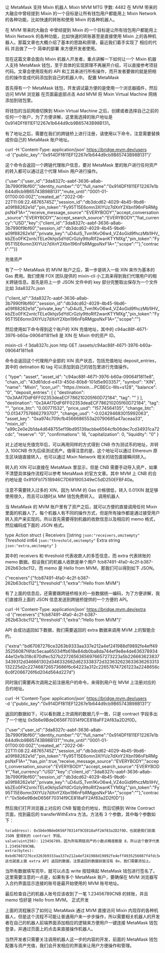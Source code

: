  让 MetaMask 支持 Mixin 机器人
Mixin
MVM
MTG
字数: 4482
在 MVM 带来的大融合中曾经提到 Mixin 的一个目标是让所有钱包用户都能用上 Mixin Network 的各种功能，比如快速的转账和使用 Mixin 的各种机器人。

在 MVM 带来的大融合 中曾经提到 Mixin 的一个目标是让所有钱包用户都能用上 Mixin Network 的各种功能，比如快速的转账甚至是直接使用 Mixin 上的各种机器人。那篇文章也大概介绍了基本的思路和原理，最近我们着手实现了 相应的代码 并且做了一个 简单的部署 来方便开发者使用。

现在这篇文章会面向 Mixin 机器人开发者，重点讲解一下如何让一个 Mixin 机器人支持 MetaMask 钱包，至于具体的实现原理不再展开介绍，可以直接参考项目代码。文章会使用现有的 API 和工具来进行所有操作，而开发者要做的就是把相应的操作变成代码添加到自己的机器人中。
配置 MetaMask

首先得有一个 MetaMask 钱包，开发调试最方便的是使用一个浏览器插件，然后访问 MVM 浏览器 在页面最底部点击 Add MVM 将 Mixin Virtual Machine 网络添加到钱包里。

将钱包的当前网络切换到 Mixin Virtual Machine 之后，创建或者选择自己之前的任何一个账户，为了方便讲解，这里我选择的账户地址是 0x914DFf811EF12267e1b644d9cb9B65743B98B131。

有了地址之后，需要在我们的跨链桥上进行注册，请使用以下命令，注意需要替换成你自己的 MetaMask 账户地址。

curl -H 'Content-Type: application/json' https://bridge.mvm.dev/users \
    -d '{"public_key":"0x914DFf811EF12267e1b644d9cb9B65743B98B131"}'

这个命令会返回一个跨链代理账户信息，要对 MetaMask 里的账户进行任何资产的转入都可以通过这个代理 Mixin 用户进行操作。

{"user":{"user_id":"3da8327c-aabf-3636-a8ab-3b7990f9bf60","identity_number":"0","full_name":"0x914DFf811EF12267e1b644d9cb9B65743B98B131","mute_until":"0001-01-01T00:00:00Z","created_at":"2022-06-22T11:08:22.48765745Z","session_id":"db3dcd62-4029-4b45-9bd6-a09f88262e1d","pin_token":"Fy95T15E6omn3XIYUz7dXnY2Xbn196nFbRMgpsNxF1A=","receive_message_source":"EVERYBODY","accept_conversation_source":"EVERYBODY","accept_search_source":"EVERYBODY","fiat_currency":"USD","key":{"client_id":"3da8327c-aabf-3636-a8ab-3b7990f9bf60","session_id":"db3dcd62-4029-4b45-9bd6-a09f88262e1d","private_key":"uD4ulS_Tvm1KvO6w4_VZ4oGid9fhczMb1lHV_kbZEo0FK2xntcTELe0khjs5dYdCrGzIy9ttoRIf2wanKTYMXg","pin_token":"Fy95T15E6omn3XIYUz7dXnY2Xbn196nFbRMgpsNxF1A=","scope":""},"contract":""}}

充值资产

有了一个 MetaMask 的 MVM 账户之后，第一步是转入一些 XIN 来作为基本的 Gas 费用。我们使用 FOX 团队提供的 mixin-cli 小工具来得到我们代理用户的相关跨链信息。首先是将上一步 JSON 文件中的 key 部分完整取出保存为一个文件比如 3da8327c.json

{"client_id":"3da8327c-aabf-3636-a8ab-3b7990f9bf60","session_id":"db3dcd62-4029-4b45-9bd6-a09f88262e1d","private_key":"uD4ulS_Tvm1KvO6w4_VZ4oGid9fhczMb1lHV_kbZEo0FK2xntcTELe0khjs5dYdCrGzIy9ttoRIf2wanKTYMXg","pin_token":"Fy95T15E6omn3XIYUz7dXnY2Xbn196nFbRMgpsNxF1A=","scope":""}

然后使用如下命令得到这个账户的 XIN 充值地址，其中的 c94ac88f-4671-3976-b60a-09064f1811e8 是 XIN 在 Mixin 中的资产 ID。

mixin-cli -f 3da8327c.json http GET /assets/c94ac88f-4671-3976-b60a-09064f1811e8

命令会返回这个代理用户全部的 XIN 资产状态，包括充值地址 deposit_entries，其中的 detination 和 tag 可以添加到自己的钱包里进行充值操作。

{
  "type": "asset",
  "asset_id": "c94ac88f-4671-3976-b60a-09064f1811e8",
  "chain_id": "43d61dcd-e413-450d-80b8-101d5e903357",
  "symbol": "XIN",
  "name": "Mixin",
  "icon_url": "https://mixin....PCBECc-Ws=s128",
  "balance": "0",
  "deposit_entries": [
    {
      "destination": "0x3AAf7DdF6FF02353deaECF786210205f60D72184",
      "tag": ""
    }
  ],
  "destination": "0x3AAf7DdF6FF02353deaECF786210205f60D72184",
  "tag": "",
  "price_btc": "0.00771532",
  "price_usd": "157.74564135",
  "change_btc": "0.013477576662793707",
  "change_usd": "-0.024294683015992063",
  "asset_key": "0xa974c709cfb4566686553a20790685a47aceaa33",
  "mixin_id": "a99c2e0e2b1da4d648755ef19bd95139acbbe6564cfb06dec7cd34931ca72cdc",
  "reserve": "0",
  "confirmations": 16,
  "capitalization": 0,
  "liquidity": "0"
}

对上述地址充值完毕后，可以再用同样的方式得到 CNB 作为测试币的地址，并转入 100CNB 作为后续测试资产。值得注意的是，这个地址可以通过 Ethereum 原生区块链直接转入，也可以通过 Mixin Network 相关的钱包直接瞬间转入。

转入的 XIN 可以直接在 MetaMask 里显示，但是 CNB 需要手动导入资产，如果不清楚具体操作流程可以参考 MetaMask 的官方文章。其中 MVM 上 CNB 的合约地址是 0x910Fb1751B946C7D691905349eC5dD250EFBF40a。

注意不需要转入过多的 XIN，因为 MVM 的 Gas 价格很低，转入 0.01XIN 就足够使用很久，而且可以随时从 MM 钱包免费转入。
调用机器人

当 MetaMask 的 MVM 账户里有了资产之后，就可以方便的直接调用任何 Mixin 里面的机器人了。每个机器人有不同的操作方式，但是所有操作都是通过接受用户转入资产来实现的。所以首先需要得到机器的收款信息以及相应的 memo 格式，然后编码成下面的 JSON 格式。

type Action struct {
	Receivers   []string `json:"receivers,omitempty"`
	Threshold   int64    `json:"threshold,omitempty"`
	Extra       string   `json:"extra,omitempty"`
}

其中的 receivers 和 threshold 代表收款人的多签信息，而 extra 代表转账的 memo 数据。假设我们的机器人收款是单个用户 fcb87491-4fa0-4c2f-b387-262b63cbc112，而 memo 是 Hello from MVM，那我们可以得到如下 JSON。

{"receivers":["fcb87491-4fa0-4c2f-b387-262b63cbc112"],"threshold":1,"extra":"Hello from MVM"}

有了上面的信息后，还需要跟跨链桥相关的一些数据统一编码，为了方便讲解，我们直接将上面的 JSON 信息发送到跨链桥提供的一个方便的 API。

curl -H 'Content-Type: application/json' https://bridge.mvm.dev/extra \
    -d '{"receivers":["fcb87491-4fa0-4c2f-b387-262b63cbc112"],"threshold":1,"extra":"Hello from MVM"}'

API 会成功返回如下数据，我们需要返回的 extra 数据来调用 MVM 上的智能合约。

{"extra":"bd67087276ce3263b9333aa337e212a4ef241988d19892fe4eff4935256087f4fdc5ecaa65034ffb618e84db0ba8da744ef9e8e4de63637893444e12e1b318c670dfec527b22726563656976657273223a5b2266636238373439312d346661302d346332662d623338372d323632623633636263313132225d2c227468726573686f6c64223a312c226578747261223a2248656c6c6f2066726f6d204d564d227d"}

同时我们需要再次调用之前注册用户的命令，来得到用户在 MVM 上注册对应的合约地址。

curl -H 'Content-Type: application/json' https://bridge.mvm.dev/users \
    -d '{"public_key":"0x914DFf811EF12267e1b644d9cb9B65743B98B131"}'

返回的数据如下，可以看到跟上次调用的数据几乎一致，只是 contract 字段多出了一个地址 0x5b6e9BdeD656F70314f9CE818aFF2Af83a2D2f0D。

{"user":{"user_id":"3da8327c-aabf-3636-a8ab-3b7990f9bf60","identity_number":"0","full_name":"0x914DFf811EF12267e1b644d9cb9B65743B98B131","mute_until":"0001-01-01T00:00:00Z","created_at":"2022-06-22T11:08:22.48765745Z","session_id":"db3dcd62-4029-4b45-9bd6-a09f88262e1d","pin_token":"Fy95T15E6omn3XIYUz7dXnY2Xbn196nFbRMgpsNxF1A=","has_pin":true,"receive_message_source":"EVERYBODY","accept_conversation_source":"EVERYBODY","accept_search_source":"EVERYBODY","fiat_currency":"USD","key":{"client_id":"3da8327c-aabf-3636-a8ab-3b7990f9bf60","session_id":"db3dcd62-4029-4b45-9bd6-a09f88262e1d","private_key":"uD4ulS_Tvm1KvO6w4_VZ4oGid9fhczMb1lHV_kbZEo0FK2xntcTELe0khjs5dYdCrGzIy9ttoRIf2wanKTYMXg","pin_token":"Fy95T15E6omn3XIYUz7dXnY2Xbn196nFbRMgpsNxF1A=","scope":""},"contract":"0x5b6e9BdeD656F70314f9CE818aFF2Af83a2D2f0D"}}

然后我们打开浏览器上对应的 CNB 智能合约地址，然后切换到 Write Contract 页面，找到最后的 transferWithExtra 方法。方法有 3 个参数，其中每个参数如下：

    to(address): 0x5b6e9BdeD656F70314f9CE818aFF2Af83a2D2f0D，也就是我们前面 JSON 里得到的 contract 字段。
    value(uint256): 123456789，因为所有跨链资产的小数点精度都是 8，所以这个数字代表 1.23456789CNB。
    extra(bytes): 0xbd67087276ce3263b9333aa337e212a4ef241988d19892fe4eff4935256087f4fdc5ecaa65034ffb618e84db0ba8da744ef9e8e4de63637893444e12e1b318c670dfec527b22726563656976657273223a5b2266636238373439312d346661302d346332662d623338372d323632623633636263313132225d2c227468726573686f6c64223a312c226578747261223a2248656c6c6f2066726f6d204d564d227d，这也就是上面 extra API 返回的数据，注意返回的数据前面没有 0x，我们需要添加上。

当所有数据填写完毕，就可以点击 write 按钮唤起 MetaMask 钱包进行签名了。这里需要注意的一点是，如果有多个 MetaMask 账户，要确保在 MVM 浏览器写入合约界面显示连接的账号是最开始使用的 MVM 账号地址。

最后检查自己的机器人账号应该收到了一笔 1.23456789CNB 的转账，并且 memo 恰好是 Hello from MVM。
正式开发

上面的流程展示了如何让 MetaMask 通过 MVM 直接访问 Mixin 内现存的各种机器人，但是这个流程不可能让普通用户来一步步操作，所以需要相关机器人的开发者在自己的机器人前端界面添加相应的逻辑来方便用户一键连接 MetaMask 钱包登录，并通过页面上的点击来直接操作机器人。

当然开发者只需要关注调用机器人这一步的内容的开发，前面的 MetaMask 钱包配置与资产充值，我们会开发相应的界面来让用户方便操作和管理。
